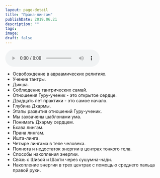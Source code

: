 ```yaml
---
layout: page-detail
title: "Прана-лингам"
publishDate: 2019.06.21
description: ""
tags:
image:
draft: false
---
```


<audio title="2019.06.21 - Прана-лингам.mp3" src="https://filer-api.advayta.org/v1.0/public/files/74521" controls=""></audio>

* Освобождение в авраамических религиях.
* Учение тантры.
* Дикша.
* Соблюдение тантрических самай.
* Отношения Гуру-ученик - это открытое сердце.
* Двадцать лет практики - это самое начало.
* Глубина Дхармы.
* Этапы развития отношений Гуру-ученик.
* Мы захвачены шаблонами ума.
* Понимать Дхарму сердцем.
* Бхава лингам.
* Прана лингам.
* Ишта-линга.
* Четыре лингама в теле человека.
* Полнота и недостаток энергии в центрах тонкого тела.
* Способы накопления энергии.
* Связь с Шивой и Шакти через сушумна-нади.
* Накопление энергии в трех центрах с помощью среднего пальца правой руки.

  

